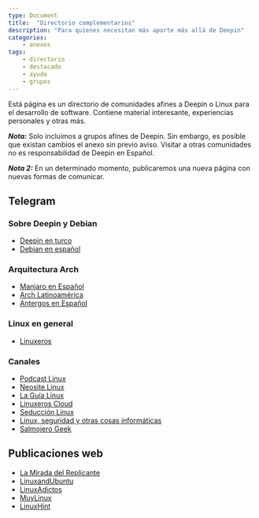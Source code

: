 ```yaml
---
type: Document
title:  "Directorio complementarios"
description: "Para quienes necesitan más aporte más allá de Deepin"
categories:
    - anexos
tags:
    - directorio
    - destacado
    - ayuda
    - grupos
---
```


Está página es un directorio de comunidades afines a Deepin o Linux para el desarrollo de software. Contiene material interesante, experiencias personales y otras más.

***Nota:*** Solo incluimos a grupos afines de Deepin. Sin embargo, es posible que existan cambios el anexo sin previo aviso. Visitar a otras comunidades no es responsabilidad de Deepin en Español.

***Nota 2:*** En un determinado momento, publicaremos una nueva página con nuevas formas de comunicar.

## Telegram
### Sobre Deepin y Debian
* [Deepin en turco](https://t.me/deepintr)
* [Debian en español](https://t.me/debian_esp)

### Arquitectura Arch
* [Manjaro en Español](https://telegram.me/manjarolinuxes)
* [Arch Latinoamérica](https://t.me/ArchlinuxLatinoamerica)
* [Antergos en Español](https://t.me/antergosesp)

### Linux en general
* [Linuxeros](https://t.me/Linuxeros_es)

### Canales
* [Podcast Linux](https://t.me/podcastlinux)
* [Neosite Linux](https://t.me/neositelinux)
* [La Guía Linux](https://t.me/laguialinux)
* [Linuxeros Cloud](https://t.me/LinuxerOS_Cloud)
* [Seducción Linux](https://t.me/seduccionlinux)
* [Linux, seguridad y otras cosas informáticas](https://t.me/linuxSegurInteresInformatica)
* [Salmojero Geek](https://t.me/salmorejogeek)

## Publicaciones web
* [La Mirada del Replicante](https://lamiradadelreplicante.com/)
* [LinuxandUbuntu](http://www.linuxandubuntu.com/)
* [LinuxAdictos](https://www.linuxadictos.com)
* [MuyLinux](https://www.muylinux.com)
* [LinuxHint](https://www.linuxhint.com)
